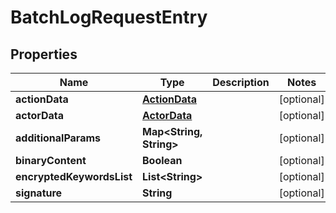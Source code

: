 
# BatchLogRequestEntry

## Properties
Name | Type | Description | Notes
------------ | ------------- | ------------- | -------------
**actionData** | [**ActionData**](ActionData.md) |  |  [optional]
**actorData** | [**ActorData**](ActorData.md) |  |  [optional]
**additionalParams** | **Map&lt;String, String&gt;** |  |  [optional]
**binaryContent** | **Boolean** |  |  [optional]
**encryptedKeywordsList** | **List&lt;String&gt;** |  |  [optional]
**signature** | **String** |  |  [optional]



